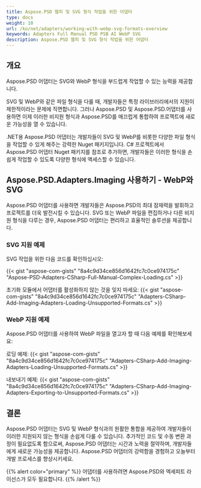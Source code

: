 ```yaml
---
title: Aspose.PSD 웹피 및 SVG 형식 작업을 위한 어댑터
type: docs
weight: 10
url: /ko/net/adapters/working-with-webp-svg-formats-overview
keywords: Adapters Full Manual PSD PSB AI WebP SVG
description: Aspose.PSD 웹피 및 SVG 형식 작업을 위한 어댑터
---
```


## 개요

Aspose.PSD 어댑터는 SVG와 WebP 형식을 부드럽게 작업할 수 있는 능력을 제공합니다.

SVG 및 WebP와 같은 파일 형식을 다룰 때, 개발자들은 특정 라이브러리에서의 지원이 제한적이라는 문제에 직면합니다. 그러나 Aspose.PSD 및 Aspose.PSD.어댑터를 사용하면 이제 이러한 비지원 형식과 Aspose.PSD를 매끄럽게 통합하여 프로젝트에 새로운 가능성을 열 수 있습니다.

.NET용 Aspose.PSD 어댑터는 개발자들이 SVG 및 WebP를 비롯한 다양한 파일 형식을 작업할 수 있게 해주는 강력한 Nuget 패키지입니다. C# 프로젝트에서 Aspose.PSD 어댑터 Nuget 패키지를 참조로 추가하면, 개발자들은 이러한 형식을 손쉽게 작업할 수 있도록 다양한 형식에 액세스할 수 있습니다.

## Aspose.PSD.Adapters.Imaging 사용하기 - WebP와 SVG

Aspose.PSD 어댑터를 사용하면 개발자들은 Aspose.PSD의 최대 잠재력을 발휘하고 프로젝트를 더욱 발전시킬 수 있습니다. SVG 또는 WebP 파일을 편집하거나 다른 비지원 형식을 다루는 경우, Aspose.PSD 어댑터는 편리하고 효율적인 솔루션을 제공합니다.

### SVG 지원 예제
SVG 작업을 위한 다음 코드를 확인하십시오:

{{< gist "aspose-com-gists" "8a4c9d34ce856d1642fc7c0ce974175c" "Aspose-PSD-Adapters-CSharp-Full-Manual-Complex-Loading.cs" >}}

초기화 모듈에서 어댑터를 활성화하지 않는 것을 잊지 마세요:
{{< gist "aspose-com-gists" "8a4c9d34ce856d1642fc7c0ce974175c" "Adapters-CSharp-Add-Imaging-Adapters-Loading-Unsupported-Formats.cs" >}}

### WebP 지원 예제

Aspose.PSD 어댑터를 사용하여 WebP 파일을 열고자 할 때 다음 예제를 확인해보세요:

로딩 예제:
{{< gist "aspose-com-gists" "8a4c9d34ce856d1642fc7c0ce974175c" "Adapters-CSharp-Add-Imaging-Adapters-Loading-Unsupported-Formats.cs" >}}

내보내기 예제:
{{< gist "aspose-com-gists" "8a4c9d34ce856d1642fc7c0ce974175c" "Adapters-CSharp-Add-Imaging-Adapters-Exporting-to-Unsupported-Formats.cs" >}}


## 결론

Aspose.PSD 어댑터는 SVG 및 WebP 형식과의 원활한 통합을 제공하여 개발자들이 이러한 지원되지 않는 형식을 손쉽게 다룰 수 있습니다. 추가적인 코드 및 수동 변환 과정이 필요없도록 함으로써, Aspose.PSD 어댑터는 시간과 노력을 절약하며, 개발자들에게 새로운 가능성을 제공합니다. Aspose.PSD 어댑터의 강력함을 경험하고 오늘부터 개발 프로세스를 향상시키세요.

{{% alert color="primary" %}}
어댑터를 사용하려면 Aspose.PSD와 엑세피트 라이선스가 모두 필요합니다.
{{% /alert %}}
